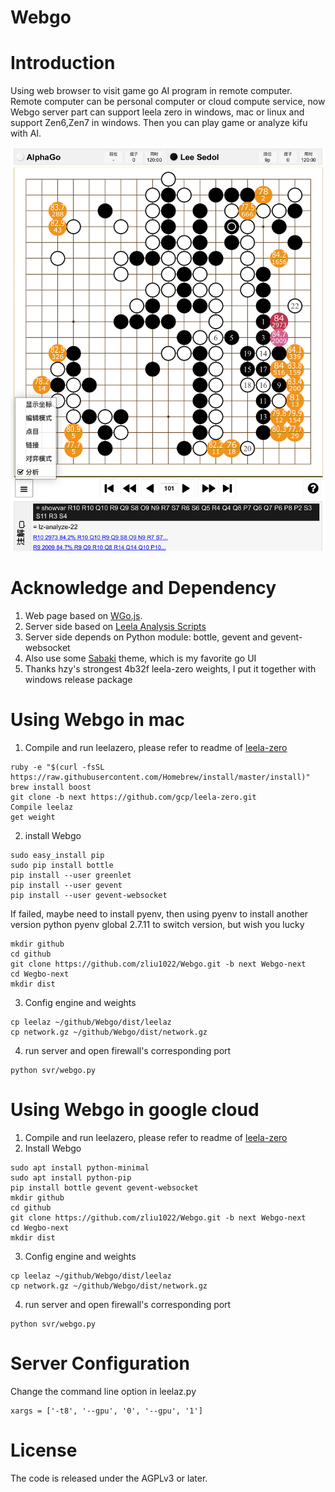 # Webgo

# Introduction
Using web browser to visit game go AI program in remote computer.
Remote computer can be personal computer or cloud compute service, now Webgo server part can support leela zero in windows, mac or linux and support Zen6,Zen7 in windows.
Then you can play game or analyze kifu with AI.

![screenshot](screenshot/chinese.PNG)

# Acknowledge and Dependency
1. Web page based on [WGo.js](https://github.com/waltheri/wgo.js).
2. Server side based on [Leela Analysis Scripts](https://github.com/lightvector/leela-analysis)
3. Server side depends on Python module: bottle, gevent and gevent-websocket
4. Also use some [Sabaki](https://github.com/SabakiHQ/Sabaki) theme, which is my favorite go UI
5. Thanks hzy's strongest 4b32f leela-zero weights, I put it together with windows release package

# Using Webgo in mac
1. Compile and run leelazero, please refer to readme of [leela-zero](https://github.com/leela-zero/leela-zero/blob/master/README.md)
```
ruby -e "$(curl -fsSL https://raw.githubusercontent.com/Homebrew/install/master/install)"
brew install boost
git clone -b next https://github.com/gcp/leela-zero.git
Compile leelaz
get weight
```
2. install Webgo
```
sudo easy_install pip
sudo pip install bottle
pip install --user greenlet
pip install --user gevent
pip install --user gevent-websocket
```
If failed, maybe need to install pyenv, then using pyenv to install another version python
pyenv global 2.7.11 to switch version, but wish you lucky
```
mkdir github
cd github
git clone https://github.com/zliu1022/Webgo.git -b next Webgo-next
cd Wegbo-next
mkdir dist
```
3. Config engine and weights
```
cp leelaz ~/github/Webgo/dist/leelaz
cp network.gz ~/github/Webgo/dist/network.gz
```
4. run server and open firewall's corresponding port
```
python svr/webgo.py
```

# Using Webgo in google cloud
1. Compile and run leelazero, please refer to readme of [leela-zero](https://github.com/leela-zero/leela-zero/blob/master/README.md)
2. Install Webgo
```
sudo apt install python-minimal
sudo apt install python-pip
pip install bottle gevent gevent-websocket
mkdir github
cd github
git clone https://github.com/zliu1022/Webgo.git -b next Webgo-next
cd Wegbo-next
mkdir dist
```
3. Config engine and weights
```
cp leelaz ~/github/Webgo/dist/leelaz
cp network.gz ~/github/Webgo/dist/network.gz
```
4. run server and open firewall's corresponding port
```
python svr/webgo.py
```

# Server Configuration
Change the command line option in leelaz.py
```
xargs = ['-t8', '--gpu', '0', '--gpu', '1']
```

# License
The code is released under the AGPLv3 or later.
